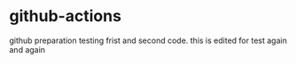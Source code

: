 # github-actions
github preparation
testing frist and second code.
this is edited for test again and again
